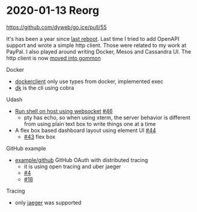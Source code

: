 # 2020-01-13 Reorg

https://github.com/dyweb/go.ice/pull/55

It's has been a year since [last reboot](../../2018/2018-12/2018-12-09-reboot.md).
Last time I tried to add OpenAPI support and wrote a simple http client. Those were related to my work at PayPal.
I also played around writing Docker, Mesos and Cassandra UI. The http client is now [moved into gommon](https://github.com/dyweb/gommon/issues/114)

Docker

- [dockerclient](https://github.com/dyweb/go.ice/tree/archive/2020-01-13/lib/dockerclient) only use types from docker, implemented exec
- [dk](https://github.com/dyweb/go.ice/tree/archive/2020-01-13/cmd/dk) is the cli using cobra

Udash

- [Run shell on host using websocket](https://github.com/dyweb/go.ice/blob/archive/2020-01-13/udash/pkg/host.go#L21) [#46](https://github.com/dyweb/go.ice/issues/46)
  - pty has echo, so when using xterm, the server behavior is different from using plain text box to write things one at a time
- A flex box based dashboard layout using element UI [#44](https://github.com/dyweb/go.ice/issues/44)
  - [#43](https://github.com/dyweb/go.ice/issues/43) flex box

GitHub example

- [example/github](https://github.com/dyweb/go.ice/tree/archive/2020-01-13/example/github) GitHub OAuth with distributed tracing
  - it is using open tracing and uber jaeger
  - [#4](https://github.com/dyweb/go.ice/issues/4)
  - [#18](https://github.com/dyweb/go.ice/issues/18)
  
Tracing

- only [jaeger](https://github.com/dyweb/go.ice/tree/archive/2020-01-13/ice/tracing) was supported